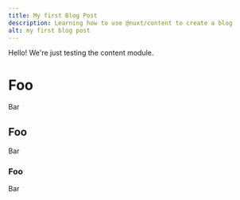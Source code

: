 ```yaml
---
title: My first Blog Post
description: Learning how to use @nuxt/content to create a blog
alt: my first blog post
---
```


Hello! We're just testing the content module.

# Foo

Bar

## Foo

Bar

### Foo

Bar
